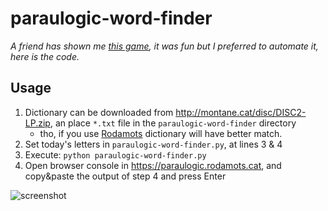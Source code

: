 # paraulogic-word-finder
*A friend has shown me [this game](https://paraulogic.rodamots.cat/), it was fun but I preferred to automate it, here is the code.*

## Usage
1. Dictionary can be downloaded from http://montane.cat/disc/DISC2-LP.zip, an place `*.txt` file in the `paraulogic-word-finder` directory
    - tho, if you use [Rodamots](https://rodamots.cat/mots/arxiu-alfabetic/) dictionary will have better match.
2. Set today's letters in `paraulogic-word-finder.py`, at lines 3 & 4
3. Execute: `python paraulogic-word-finder.py`
4. Open browser console in https://paraulogic.rodamots.cat, and copy&paste the output of step 4 and press Enter

![screenshot](https://raw.githubusercontent.com/arnaucube/paraulogic-word-finder/main/screenshot.png "screenshot")
